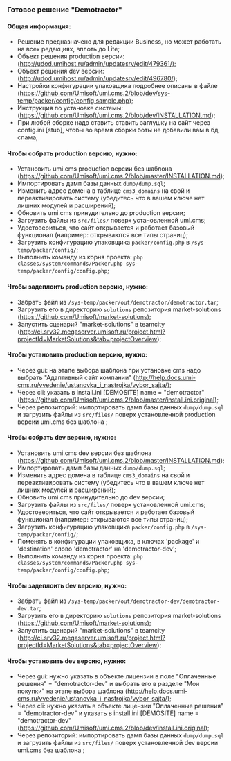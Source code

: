 ### Готовое решение "Demotractor"

#### Общая информация:

 * Решение предназначено для редакции Business, но может работать на всех редакциях, вплоть до Lite;
 * Объект решения production версии: (http://udod.umihost.ru/admin/updatesrv/edit/479361/);
 * Объект решения dev версии: (http://udod.umihost.ru/admin/updatesrv/edit/496780/);
 * Настройки конфигурации упаковщика подробнее описаны в файле (https://github.com/Umisoft/umi.cms.2/blob/dev/sys-temp/packer/config/config.sample.php);
 * Инструкция по установке системы: (https://github.com/Umisoft/umi.cms.2/blob/dev/INSTALLATION.md);
 * При любой сборке надо ставить ставить заглушку на сайт через config.ini [stub], чтобы во время сборки боты не добавили вам в бд спама;

#### Чтобы собрать production версию, нужно:
 * Установить umi.cms production версии без шаблона  (https://github.com/Umisoft/umi.cms.2/blob/master/INSTALLATION.md);
 * Импортировать дамп базы данных `dump/dump.sql`;
 * Изменить адрес домена в таблице `cms3_domains` на свой и переактивировать систему (убедитесь что в вашем ключе нет лишних модулей и расширений);
 * Обновить umi.cms принудительно до production версии;
 * Загрузить файлы из `src/files/` поверх установленной umi.cms;
 * Удостовериться, что сайт открывается и работает базовый функционал (например: открываются все типы страниц);
 * Загрузить конфигурацию упаковщика `packer/config.php` в `/sys-temp/packer/config/`;
 * Выполнить команду из корня проекта: `php classes/system/commands/Packer.php sys-temp/packer/config/config.php`;

#### Чтобы задеплоить production версию, нужно:
 * Забрать файл из `/sys-temp/packer/out/demotractor/demotractor.tar`;
 * Загрузить его в директорию `solutions` репозитория market-solutions (https://github.com/Umisoft/market-solutions);
 * Запустить сценарий "market-solutions" в teamcity (http://ci.srv32.megaserver.umisoft.ru/project.html?projectId=MarketSolutions&tab=projectOverview);
 
#### Чтобы установить production версию, нужно:
 * Через gui: на этапе выбора шаблона при установке cms надо выбрать "Адаптивный сайт компании" (http://help.docs.umi-cms.ru/vvedenie/ustanovka_i_nastrojka/vybor_sajta/);
 * Через cli: указать в install.ini [DEMOSITE] name = "demotractor" (https://github.com/Umisoft/umi.cms.2/blob/master/install.ini.original);
 * Через репозиторий: импортировать дамп базы данных `dump/dump.sql` и загрузить файлы из `src/files/` поверх установленной production версии umi.cms без шаблона ;

#### Чтобы собрать dev версию, нужно:
 * Установить umi.cms dev версии без шаблона  (https://github.com/Umisoft/umi.cms.2/blob/master/INSTALLATION.md);
 * Импортировать дамп базы данных `dump/dump.sql`;
 * Изменить адрес домена в таблице `cms3_domains` на свой и переактивировать систему (убедитесь что в вашем ключе нет лишних модулей и расширений);
 * Обновить umi.cms принудительно до dev версии;
 * Загрузить файлы из `src/files/` поверх установленной umi.cms;
 * Удостовериться, что сайт открывается и работает базовый функционал (например: открываются все типы страниц);
 * Загрузить конфигурацию упаковщика `packer/config.php` в `/sys-temp/packer/config/`;
 * Поменять в конфигурации упаковщика, в ключах 'package' и 'destination' слово 'demotractor' на 'demotractor-dev';
 * Выполнить команду из корня проекта: `php classes/system/commands/Packer.php sys-temp/packer/config/config.php`;
 
#### Чтобы задеплоить dev версию, нужно:
 * Забрать файл из `/sys-temp/packer/out/demotractor-dev/demotractor-dev.tar`;
 * Загрузить его в директорию `solutions` репозитория market-solutions (https://github.com/Umisoft/market-solutions);
 * Запустить сценарий "market-solutions" в teamcity (http://ci.srv32.megaserver.umisoft.ru/project.html?projectId=MarketSolutions&tab=projectOverview);
  
#### Чтобы установить dev версию, нужно:
 * Через gui: нужно указать в объекте лицензии в поле "Оплаченные решения" = "demotractor-dev" и выбрать его в разделе "Мои покупки" на этапе выбора шаблона (http://help.docs.umi-cms.ru/vvedenie/ustanovka_i_nastrojka/vybor_sajta/);
 * Через cli: нужно указать в объекте лицензии "Оплаченные решения" = "demotractor-dev" и указать в install.ini [DEMOSITE] name = "demotractor-dev" (https://github.com/Umisoft/umi.cms.2/blob/dev/install.ini.original);
 * Через репозиторий: импортировать дамп базы данных `dump/dump.sql` и загрузить файлы из `src/files/` поверх установленной dev версии umi.cms без шаблона ;
